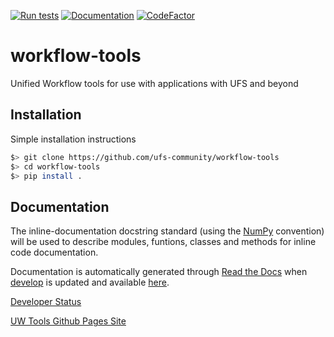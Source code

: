 [![Run tests](https://github.com/ufs-community/workflow-tools/actions/workflows/tests.yaml/badge.svg)](https://github.com/ufs-community/workflow-tools/actions/workflows/tests.yaml)
[![Documentation](https://github.com/ufs-community/workflow-tools/actions/workflows/docs.yaml/badge.svg)](https://github.com/ufs-community/workflow-tools/actions/workflows/docs.yaml)
[![CodeFactor](https://www.codefactor.io/repository/github/ufs-community/workflow-tools/badge)](https://www.codefactor.io/repository/github/ufs-community/workflow-tools)
# workflow-tools

Unified Workflow tools for use with applications with UFS and beyond

## Installation
Simple installation instructions
```sh
$> git clone https://github.com/ufs-community/workflow-tools
$> cd workflow-tools
$> pip install .
```

## Documentation
The inline-documentation docstring standard (using the [NumPy](https://numpydoc.readthedocs.io/en/latest/format.html#docstring-standard) convention) will be used to describe modules, funtions, classes and methods for inline code documentation.

Documentation is automatically generated through [Read the Docs](https://readthedocs.org/) when [develop](https://github.com/ufs-community/workflow-tools/tree/develop) is updated and available [here](https://unified-workflow.readthedocs.io/en/latest/).

[Developer Status](https://github.com/orgs/ufs-community/projects/1)

[UW Tools Github Pages Site](https://ufs-community.github.io/workflow-tools/)
